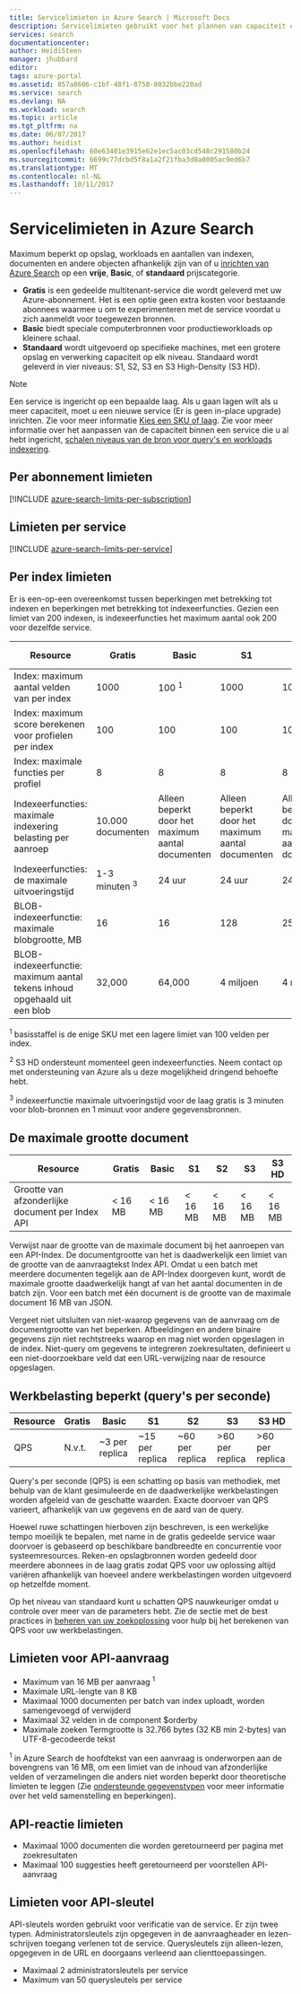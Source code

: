 ```yaml
---
title: Servicelimieten in Azure Search | Microsoft Docs
description: Servicelimieten gebruikt voor het plannen van capaciteit en bovengrenzen voor aanvragen en antwoorden voor Azure Search.
services: search
documentationcenter: 
author: HeidiSteen
manager: jhubbard
editor: 
tags: azure-portal
ms.assetid: 857a8606-c1bf-48f1-8758-8032bbe220ad
ms.service: search
ms.devlang: NA
ms.workload: search
ms.topic: article
ms.tgt_pltfrm: na
ms.date: 06/07/2017
ms.author: heidist
ms.openlocfilehash: 60e63401e3915e62e1ec5ac03cd548c291580b24
ms.sourcegitcommit: 6699c77dcbd5f8a1a2f21fba3d0a0005ac9ed6b7
ms.translationtype: MT
ms.contentlocale: nl-NL
ms.lasthandoff: 10/11/2017
---
```

# <a name="service-limits-in-azure-search"></a>Servicelimieten in Azure Search
Maximum beperkt op opslag, workloads en aantallen van indexen, documenten en andere objecten afhankelijk zijn van of u [inrichten van Azure Search](search-create-service-portal.md) op een **vrije**, **Basic**, of **standaard** prijscategorie.

* **Gratis** is een gedeelde multitenant-service die wordt geleverd met uw Azure-abonnement. Het is een optie geen extra kosten voor bestaande abonnees waarmee u om te experimenteren met de service voordat u zich aanmeldt voor toegewezen bronnen.
* **Basic** biedt speciale computerbronnen voor productieworkloads op kleinere schaal.
* **Standaard** wordt uitgevoerd op specifieke machines, met een grotere opslag en verwerking capaciteit op elk niveau. Standaard wordt geleverd in vier niveaus: S1, S2, S3 en S3 High-Density (S3 HD).

> [!NOTE]
> Een service is ingericht op een bepaalde laag. Als u gaan lagen wilt als u meer capaciteit, moet u een nieuwe service (Er is geen in-place upgrade) inrichten. Zie voor meer informatie [Kies een SKU of laag](search-sku-tier.md). Zie voor meer informatie over het aanpassen van de capaciteit binnen een service die u al hebt ingericht, [schalen niveaus van de bron voor query's en workloads indexering](search-capacity-planning.md).
>

## <a name="per-subscription-limits"></a>Per abonnement limieten
[!INCLUDE [azure-search-limits-per-subscription](../../includes/azure-search-limits-per-subscription.md)]

## <a name="per-service-limits"></a>Limieten per service
[!INCLUDE [azure-search-limits-per-service](../../includes/azure-search-limits-per-service.md)]

## <a name="per-index-limits"></a>Per index limieten
Er is een-op-een overeenkomst tussen beperkingen met betrekking tot indexen en beperkingen met betrekking tot indexeerfuncties. Gezien een limiet van 200 indexen, is indexeerfuncties het maximum aantal ook 200 voor dezelfde service.

| Resource | Gratis | Basic | S1 | S2 | S3 | S3 HD |
| --- | --- | --- | --- | --- | --- | --- |
| Index: maximum aantal velden van per index |1000 |100 <sup>1</sup> |1000 |1000 |1000 |1000 |
| Index: maximum score berekenen voor profielen per index |100 |100 |100 |100 |100 |100 |
| Index: maximale functies per profiel |8 |8 |8 |8 |8 |8 |
| Indexeerfuncties: maximale indexering belasting per aanroep |10.000 documenten |Alleen beperkt door het maximum aantal documenten |Alleen beperkt door het maximum aantal documenten |Alleen beperkt door het maximum aantal documenten |Alleen beperkt door het maximum aantal documenten |N.V.T. <sup>2</sup> |
| Indexeerfuncties: de maximale uitvoeringstijd | 1-3 minuten <sup>3</sup> |24 uur |24 uur |24 uur |24 uur |N.V.T. <sup>2</sup> |
| BLOB-indexeerfunctie: maximale blobgrootte, MB |16 |16 |128 |256 |256 |N.V.T. <sup>2</sup> |
| BLOB-indexeerfunctie: maximum aantal tekens inhoud opgehaald uit een blob |32,000 |64,000 |4 miljoen |4 miljoen |4 miljoen |N.V.T. <sup>2</sup> |

<sup>1</sup> basisstaffel is de enige SKU met een lagere limiet van 100 velden per index.

<sup>2</sup> S3 HD ondersteunt momenteel geen indexeerfuncties. Neem contact op met ondersteuning van Azure als u deze mogelijkheid dringend behoefte hebt.

<sup>3</sup> indexeerfunctie maximale uitvoeringstijd voor de laag gratis is 3 minuten voor blob-bronnen en 1 minuut voor andere gegevensbronnen.

## <a name="document-size-limits"></a>De maximale grootte document
| Resource | Gratis | Basic | S1 | S2 | S3 | S3 HD |
| --- | --- | --- | --- | --- | --- | --- |
| Grootte van afzonderlijke document per Index API |< 16 MB |< 16 MB |< 16 MB |< 16 MB |< 16 MB |< 16 MB |

Verwijst naar de grootte van de maximale document bij het aanroepen van een API-Index. De documentgrootte van het is daadwerkelijk een limiet van de grootte van de aanvraagtekst Index API. Omdat u een batch met meerdere documenten tegelijk aan de API-Index doorgeven kunt, wordt de maximale grootte daadwerkelijk hangt af van het aantal documenten in de batch zijn. Voor een batch met één document is de grootte van de maximale document 16 MB van JSON.

Vergeet niet uitsluiten van niet-waarop gegevens van de aanvraag om de documentgrootte van het beperken. Afbeeldingen en andere binaire gegevens zijn niet rechtstreeks waarop en mag niet worden opgeslagen in de index. Niet-query om gegevens te integreren zoekresultaten, definieert u een niet-doorzoekbare veld dat een URL-verwijzing naar de resource opgeslagen.

## <a name="workload-limits-queries-per-second"></a>Werkbelasting beperkt (query's per seconde)
| Resource | Gratis | Basic | S1 | S2 | S3 | S3 HD |
| --- | --- | --- | --- | --- | --- | --- |
| QPS |N.v.t. |~3 per replica |~15 per replica |~60 per replica |>60 per replica |>60 per replica |

Query's per seconde (QPS) is een schatting op basis van methodiek, met behulp van de klant gesimuleerde en de daadwerkelijke werkbelastingen worden afgeleid van de geschatte waarden. Exacte doorvoer van QPS varieert, afhankelijk van uw gegevens en de aard van de query.

Hoewel ruwe schattingen hierboven zijn beschreven, is een werkelijke tempo moeilijk te bepalen, met name in de gratis gedeelde service waar doorvoer is gebaseerd op beschikbare bandbreedte en concurrentie voor systeemresources. Reken-en opslagbronnen worden gedeeld door meerdere abonnees in de laag gratis zodat QPS voor uw oplossing altijd variëren afhankelijk van hoeveel andere werkbelastingen worden uitgevoerd op hetzelfde moment.

Op het niveau van standaard kunt u schatten QPS nauwkeuriger omdat u controle over meer van de parameters hebt. Zie de sectie met de best practices in [beheren van uw zoekoplossing](search-manage.md) voor hulp bij het berekenen van QPS voor uw werkbelastingen.

## <a name="api-request-limits"></a>Limieten voor API-aanvraag
* Maximum van 16 MB per aanvraag <sup>1</sup>
* Maximale URL-lengte van 8 KB
* Maximaal 1000 documenten per batch van index uploadt, worden samengevoegd of verwijderd
* Maximaal 32 velden in de component $orderby
* Maximale zoeken Termgrootte is 32.766 bytes (32 KB min 2-bytes) van UTF-8-gecodeerde tekst

<sup>1</sup> in Azure Search de hoofdtekst van een aanvraag is onderworpen aan de bovengrens van 16 MB, om een limiet van de inhoud van afzonderlijke velden of verzamelingen die anders niet worden beperkt door theoretische limieten te leggen (Zie [ondersteunde gegevenstypen](https://msdn.microsoft.com/library/azure/dn798938.aspx) voor meer informatie over het veld samenstelling en beperkingen).

## <a name="api-response-limits"></a>API-reactie limieten
* Maximaal 1000 documenten die worden geretourneerd per pagina met zoekresultaten
* Maximaal 100 suggesties heeft geretourneerd per voorstellen API-aanvraag

## <a name="api-key-limits"></a>Limieten voor API-sleutel
API-sleutels worden gebruikt voor verificatie van de service. Er zijn twee typen. Administratorsleutels zijn opgegeven in de aanvraagheader en lezen-schrijven toegang verlenen tot de service. Querysleutels zijn alleen-lezen, opgegeven in de URL en doorgaans verleend aan clienttoepassingen.

* Maximaal 2 administratorsleutels per service
* Maximum van 50 querysleutels per service

